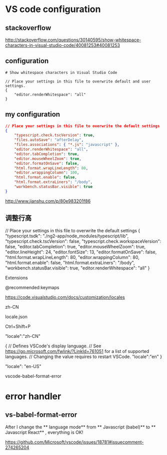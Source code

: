 # VS code configuration  

## stackoverflow  

http://stackoverflow.com/questions/30140595/show-whitespace-characters-in-visual-studio-code/40081253#40081253  


## configuration

```codes
# Show whitespace characters in Visual Studio Code

// Place your settings in this file to overwrite default and user settings.
{
    "editor.renderWhitespace": "all"
}

``` 



## my configuration

```json
// Place your settings in this file to overwrite the default settings
{
    "typescript.check.tscVersion": true,
    "files.autoSave": "afterDelay",
    "files.associations": { "*.js": "javascript" },
    "editor.renderWhitespace": "all",
    "editor.tabCompletion": true,
    "editor.mouseWheelZoom": true,
    "editor.formatOnSave": false,
    "html.format.wrapLineLength": 80,
    "editor.wrappingColumn": 100,
    "html.format.enable": false,
    "html.format.extraLiners": "/body",
    "workbench.statusBar.visible": true
}
``` 

http://www.jianshu.com/p/80e983201f86

## 调整行高

// Place your settings in this file to overwrite the default settings
{
    "typescript.tsdk": "./ng2-app/node_modules/typescript/lib",
    "typescript.check.tscVersion": false,
    "typescript.check.workspaceVersion": false,
    "editor.tabCompletion": true,
    "editor.mouseWheelZoom": true,
    "editor.lineHeight": 24,
    "editor.fontSize": 13,
    "editor.formatOnSave": false,
    "html.format.wrapLineLength": 80,
    "editor.wrappingColumn": 80,
    "html.format.enable": false,
    "html.format.extraLiners": "/body",
    "workbench.statusBar.visible": true,
    "editor.renderWhitespace": "all"
}

Extensions

@recommended:keymaps


https://code.visualstudio.com/docs/customization/locales


zh-CN


locale.json

Ctrl+Shift+P

"locale":"zh-CN"


{
    // Defines VSCode's display language.
    // See https://go.microsoft.com/fwlink/?LinkId=761051 for a list of supported languages.
    // Changing the value requires to restart VSCode.
    "locale":"en"
}


"locale": "en-US"





vscode-babel-format-error





# error handler  


## vs-babel-format-error  

After I change the ** language mode** from ** Javascript (babel)** to ** Javascript React** , everything is OK!


https://github.com/Microsoft/vscode/issues/18781#issuecomment-274265204















